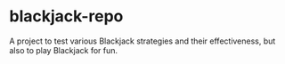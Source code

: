 # blackjack-repo
A project to test various Blackjack strategies and their effectiveness, but also to play Blackjack for fun.
